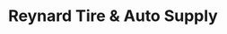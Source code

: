 ---
title: "Reynard Tire & Auto Supply"
url: /imus/reynard-tire-und-auto-supply/
shop: Autoteile
---